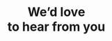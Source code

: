 ---
title: We’d love <br> to hear from you
highlighted: hear from you
description: Please fill out the form and we'll get back to you within 48 hours.
fields: 
  - label: Last label
    name: last_name
    type: text
    placeholder: Your last label
    requared: true
    half: true
  - label: First label
    name: firs_name
    type: text
    placeholder: Your First label
    requared: false
    half: true
  - label: Company label
    name: company_name
    type: text
    placeholder: Your Company label
    requared: true
    half: false
  - label: Your e-mail
    name: email
    type: email
    placeholder: Your Email
    requared: true
    half: false
  - label: Message
    name: message
    type: textarea
    placeholder: Your text
    requared: false
    half: false
submit_action: //
submit_button:
  text: Submit
  icon: true
  variant: primary
form_info: By submitting, you agree to our [Privacy Policy](#) and allow LanceDB to store and process the information above to provide you with the content requested.
page_bg: 
  left: static/assets/vectors/contact-bg-left.svg
  right: static/assets/vectors/contact-bg-right.svg
---